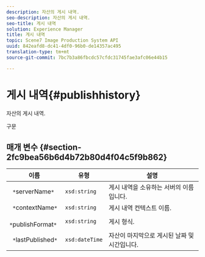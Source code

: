 ```yaml
---
description: 자산의 게시 내역.
seo-description: 자산의 게시 내역.
seo-title: 게시 내역
solution: Experience Manager
title: 게시 내역
topic: Scene7 Image Production System API
uuid: 842eafd8-dc41-4df0-96b0-de14357ac495
translation-type: tm+mt
source-git-commit: 7bc7b3a86fbcdc57cfdc31745fae3afc06e44b15

---
```



# 게시 내역{#publishhistory}

자산의 게시 내역.

구문

## 매개 변수 {#section-2fc9bea56b6d4b72b80d4f04c5f9b862}

| 이름 | 유형 | 설명 |
|---|---|---|
| ` *`serverName`*` | `xsd:string` | 게시 내역을 소유하는 서버의 이름입니다. |
| ` *`contextName`*` | `xsd:string` | 게시 내역 컨텍스트 이름. |
| ` *`publishFormat`*` | `xsd:string` | 게시 형식. |
| ` *`lastPublished`*` | `xsd:dateTime` | 자산이 마지막으로 게시된 날짜 및 시간입니다. |

